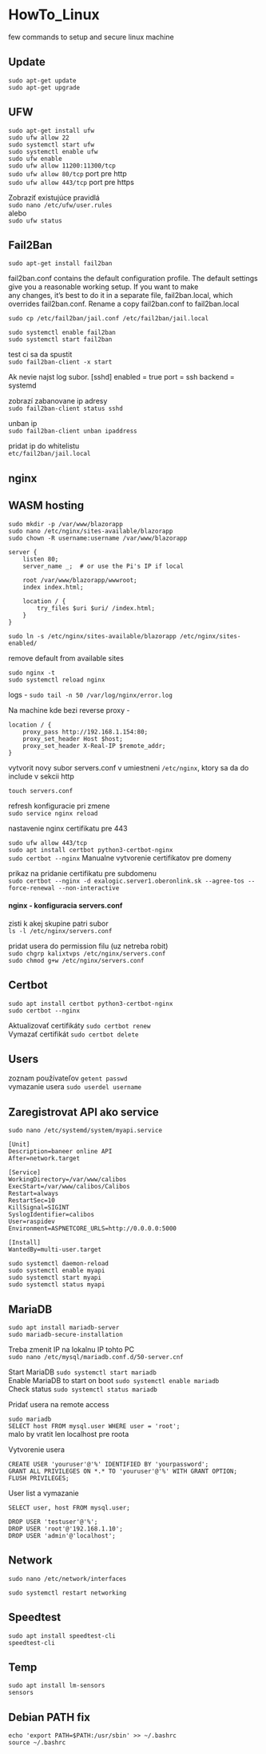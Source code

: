 # HowTo_Linux
few commands to setup and secure linux machine

## Update

`sudo apt-get update` </br>
`sudo apt-get upgrade` </br>

## UFW

`sudo apt-get install ufw` <br>
`sudo ufw allow 22` <br>
`sudo systemctl start ufw` <br>
`sudo systemctl enable ufw` <br>
`sudo ufw enable` <br>
`sudo ufw allow 11200:11300/tcp` <br>
`sudo ufw allow 80/tcp`  port pre http<br> 
`sudo ufw allow 443/tcp`  port pre https<br> 

Zobraziť existujúce pravidlá <br>
`sudo nano /etc/ufw/user.rules` <br>
alebo <br>
`sudo ufw status` <br>

## Fail2Ban

`sudo apt-get install fail2ban` </br>

fail2ban.conf contains the default configuration profile. The default settings give you a reasonable working setup. If you want to make </br>
any changes, it’s best to do it in a separate file, fail2ban.local, which overrides fail2ban.conf. Rename a copy fail2ban.conf to fail2ban.local </br>

`sudo cp /etc/fail2ban/jail.conf /etc/fail2ban/jail.local` </br>

`sudo systemctl enable fail2ban` </br>
`sudo systemctl start fail2ban` </br>

test ci sa da spustit </br>
`sudo fail2ban-client -x start` </br>

Ak nevie najst log subor.
[sshd]
enabled = true
port    = ssh
backend = systemd

zobrazí zabanovane ip adresy </br>
`sudo fail2ban-client status sshd` </br>

unban ip </br>
`sudo fail2ban-client unban ipaddress` </br>

pridat ip do whitelistu </br>
`etc/fail2ban/jail.local` </br>

## nginx <br>

## WASM hosting <br>

`sudo mkdir -p /var/www/blazorapp` <br>
`sudo nano /etc/nginx/sites-available/blazorapp` <br>
`sudo chown -R username:username /var/www/blazorapp` <br>

```
server {
    listen 80;
    server_name _;  # or use the Pi's IP if local

    root /var/www/blazorapp/wwwroot;
    index index.html;

    location / {
        try_files $uri $uri/ /index.html;
    }
}
```

`sudo ln -s /etc/nginx/sites-available/blazorapp /etc/nginx/sites-enabled/` <br>

remove default from available sites

`sudo nginx -t` <br>
`sudo systemctl reload nginx` <br>

logs - `sudo tail -n 50 /var/log/nginx/error.log` <br>

Na machine kde bezi reverse proxy -

```
location / {
    proxy_pass http://192.168.1.154:80;
    proxy_set_header Host $host;
    proxy_set_header X-Real-IP $remote_addr;
}
```

vytvorit novy subor servers.conf v umiestneni `/etc/nginx`, ktory sa da do include v sekcii http <br>

`touch servers.conf` <br>

refresh konfiguracie pri zmene <br>
`sudo service nginx reload` <br>

nastavenie nginx certifikatu pre 443 <br>

`sudo ufw allow 443/tcp` <br>
`sudo apt install certbot python3-certbot-nginx`  <br>
`sudo certbot --nginx` Manualne vytvorenie certifikatov pre domeny <br>

prikaz na pridanie certifikatu pre subdomenu <br>
`sudo certbot --nginx -d exalogic.server1.oberonlink.sk --agree-tos --force-renewal --non-interactive` <br>

#### nginx - konfiguracia servers.conf <br>

zisti k akej skupine patri subor <br>
`ls -l /etc/nginx/servers.conf` <br>

pridat usera do permission filu (uz netreba robit) <br>
`sudo chgrp kalixtvps /etc/nginx/servers.conf` <br>
`sudo chmod g+w /etc/nginx/servers.conf` <br>

## Certbot <br>

`sudo apt install certbot python3-certbot-nginx` <br>
`sudo certbot --nginx` <br>

Aktualizovať certifikáty  `sudo certbot renew` <br>
Vymazať certifikát `sudo certbot delete` <br>

## Users <br>

zoznam používateľov  `getent passwd` <br>
vymazanie usera `sudo userdel username` <br>

## Zaregistrovat API ako service <br>

`sudo nano /etc/systemd/system/myapi.service` <br>

```
[Unit]
Description=baneer online API
After=network.target

[Service]
WorkingDirectory=/var/www/calibos
ExecStart=/var/www/calibos/Calibos
Restart=always
RestartSec=10
KillSignal=SIGINT
SyslogIdentifier=calibos
User=raspidev
Environment=ASPNETCORE_URLS=http://0.0.0.0:5000

[Install]
WantedBy=multi-user.target
```

`sudo systemctl daemon-reload` <br>
`sudo systemctl enable myapi` <br>
`sudo systemctl start myapi` <br>
`sudo systemctl status myapi` <br>

## MariaDB <br>

`sudo apt install mariadb-server` <br>
`sudo mariadb-secure-installation` <br>

Treba zmenit IP na lokalnu IP tohto PC <br>
`sudo nano /etc/mysql/mariadb.conf.d/50-server.cnf` <br>

 Start MariaDB
`sudo systemctl start mariadb` <br>
 Enable MariaDB to start on boot
`sudo systemctl enable mariadb` <br>
 Check status
`sudo systemctl status mariadb` <br>

Pridať usera na remote access

`sudo mariadb` <br>
`SELECT host FROM mysql.user WHERE user = 'root';` <br>
malo by vratit len localhost pre roota

Vytvorenie usera

```
CREATE USER 'youruser'@'%' IDENTIFIED BY 'yourpassword';
GRANT ALL PRIVILEGES ON *.* TO 'youruser'@'%' WITH GRANT OPTION;
FLUSH PRIVILEGES;
```

User list a vymazanie

`SELECT user, host FROM mysql.user;` <br>

```
DROP USER 'testuser'@'%';
DROP USER 'root'@'192.168.1.10';
DROP USER 'admin'@'localhost';
```
## Network <br>

`sudo nano /etc/network/interfaces` <br>

`sudo systemctl restart networking` <br>

## Speedtest <br>

`sudo apt install speedtest-cli` <br>
`speedtest-cli` <br>

## Temp <br>

`sudo apt install lm-sensors` <br>
`sensors` <br>

## Debian PATH fix <br>

```
echo 'export PATH=$PATH:/usr/sbin' >> ~/.bashrc
source ~/.bashrc
```
